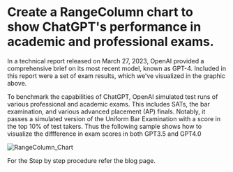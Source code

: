 # Create a RangeColumn chart to show ChatGPT's performance in academic and professional exams.
In a technical report released on March 27, 2023, OpenAI provided a comprehensive brief on its most recent model, known as GPT-4. Included in this report were a set of exam results, which we’ve visualized in the graphic above.

To benchmark the capabilities of ChatGPT, OpenAI simulated test runs of various professional and academic exams. This includes SATs, the bar examination, and various advanced placement (AP) finals. Notably, it passes a simulated version of the Uniform Bar Examination with a score in the top 10% of test takers. Thus the following sample shows how to visualize the diffference in exam scores in both GPT3.5 and GPT4.0

![RangeColumn_Chart](https://github.com/SyncfusionExamples/Creating-a-RangeColumn-Chart-showing-ChatGPT-s-performance-in-competitive-exams/assets/102642528/406bd247-9e67-4cf1-a54f-b34e922a74f6)

For the Step by step procedure refer the blog page.
